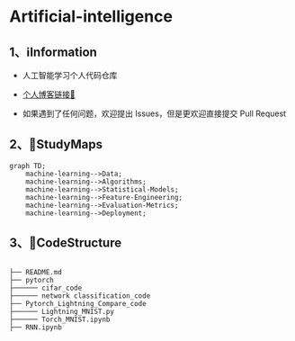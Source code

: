# Artificial-intelligence

## 1、ℹ️Information

- 人工智能学习个人代码仓库 

 - [个人博客链接🔗](https://blog.csdn.net/quantumyou/category_12627876.html?spm=1001.2014.3001.5482)
 - 如果遇到了任何问题，欢迎提出 Issues，但是更欢迎直接提交 Pull Request

## 2、🔨StudyMaps

```mermaid
graph TD;
    machine-learning-->Data;
    machine-learning-->Algorithms;
    machine-learning-->Statistical-Models;
    machine-learning-->Feature-Engineering;
    machine-learning-->Evaluation-Metrics;
    machine-learning-->Deployment;
```

## 3、🎨CodeStructure

```text

├── README.md
├── pytorch
├────── cifar_code   
├────── network classification_code                  
├── Pytorch_Lightning_Compare_code
├────── Lightning_MNIST.py    
├────── Torch_MNIST.ipynb
├── RNN.ipynb


```

 

